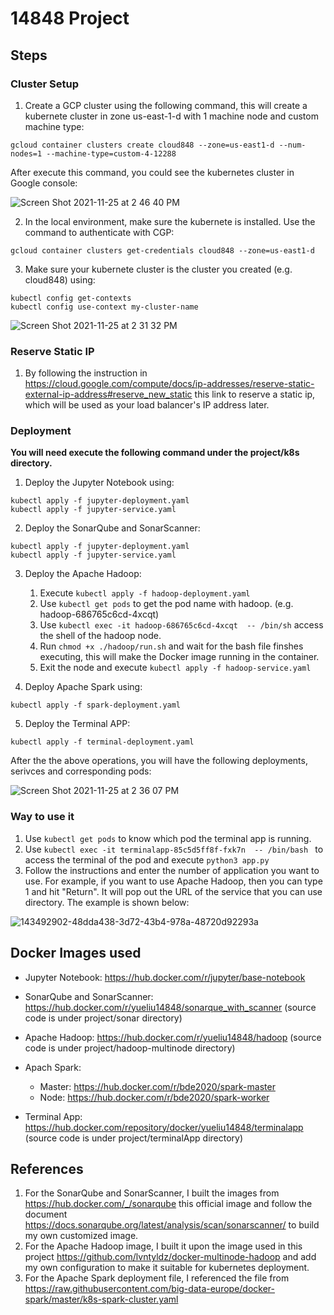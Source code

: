 # 14848 Project

## Steps

### Cluster Setup

1. Create a GCP cluster using the following command, this will create a kubernete cluster in zone us-east-1-d with 1 machine node and custom machine type:

```
gcloud container clusters create cloud848 --zone=us-east1-d --num-nodes=1 --machine-type=custom-4-12288
```
After execute this command, you could see the kubernetes cluster in Google console:

![Screen Shot 2021-11-25 at 2 46 40 PM](https://user-images.githubusercontent.com/53706052/143494467-7f71d0ff-f0c8-4036-8680-ae6010fd4132.png)

2. In the local environment, make sure the kubernete is installed. Use the command to authenticate with CGP:

```
gcloud container clusters get-credentials cloud848 --zone=us-east1-d
```

3. Make sure your kubernete cluster is the cluster you created (e.g. cloud848) using:

```
kubectl config get-contexts
kubectl config use-context my-cluster-name 
```
![Screen Shot 2021-11-25 at 2 31 32 PM](https://user-images.githubusercontent.com/53706052/143494046-c1bb05d0-5c32-4532-baa8-0a3520142452.png)


### Reserve Static IP

1. By following the instruction in https://cloud.google.com/compute/docs/ip-addresses/reserve-static-external-ip-address#reserve_new_static this link to reserve a static ip, which will be used as your load balancer's IP address later.

### Deployment

**You will need execute the following command under the project/k8s directory.**

1. Deploy the Jupyter Notebook using:

```
kubectl apply -f jupyter-deployment.yaml
kubectl apply -f jupyter-service.yaml
```

2. Deploy the SonarQube and SonarScanner:

```
kubectl apply -f jupyter-deployment.yaml
kubectl apply -f jupyter-service.yaml
```

3. Deploy the Apache Hadoop:
    1. Execute `kubectl apply -f hadoop-deployment.yaml`
    2. Use `kubectl get pods` to get the pod name with hadoop. (e.g. hadoop-686765c6cd-4xcqt)
    3. Use `kubectl exec -it hadoop-686765c6cd-4xcqt  -- /bin/sh` access the shell of the hadoop node.
    4. Run `chmod +x ./hadoop/run.sh` and wait for the bash file finshes executing, this will make the Docker image running in the container.
    5. Exit the node and execute `kubectl apply -f hadoop-service.yaml`

4. Deploy Apache Spark using:

```
kubectl apply -f spark-deployment.yaml
```

5. Deploy the Terminal APP:

```
kubectl apply -f terminal-deployment.yaml
```

After the the above operations, you will have the following deployments, serivces and corresponding pods:

![Screen Shot 2021-11-25 at 2 36 07 PM](https://user-images.githubusercontent.com/53706052/143493983-f2d366cd-9622-492c-950f-78ab6b14b1ff.png)

### Way to use it

1. Use `kubectl get pods` to know which pod the terminal app is running.
2. Use `kubectl exec -it terminalapp-85c5d5ff8f-fxk7n  -- /bin/bash ` to access the terminal of the pod and execute `python3 app.py`
3. Follow the instructions and enter the number of application you want to use. For example, if you want to use Apache Hadoop, then you can type 1 and hit "Return". It will pop out the URL of the service that you can use directory. The example is shown below:

![143492902-48dda438-3d72-43b4-978a-48720d92293a](https://user-images.githubusercontent.com/53706052/143493930-13189c39-d569-40e4-b804-2636425acc31.png)

## Docker Images used

- Jupyter Notebook: https://hub.docker.com/r/jupyter/base-notebook

- SonarQube and SonarScanner: https://hub.docker.com/r/yueliu14848/sonarque_with_scanner (source code is under project/sonar directory)

- Apache Hadoop: https://hub.docker.com/r/yueliu14848/hadoop (source code is under project/hadoop-multinode directory)

- Apach Spark:
    - Master: https://hub.docker.com/r/bde2020/spark-master
    - Node:  https://hub.docker.com/r/bde2020/spark-worker
- Terminal App: https://hub.docker.com/repository/docker/yueliu14848/terminalapp (source code is under project/terminalApp directory)

## References

1. For the SonarQube and SonarScanner, I built the images from https://hub.docker.com/_/sonarqube this official image and follow the document https://docs.sonarqube.org/latest/analysis/scan/sonarscanner/ to build my own customized image.
2. For the Apache Hadoop image, I built it upon the image used in this project https://github.com/lvntyldz/docker-multinode-hadoop and add my own configuration to make it suitable for kubernetes deployment.
3. For the Apache Spark deployment file, I referenced the file from https://raw.githubusercontent.com/big-data-europe/docker-spark/master/k8s-spark-cluster.yaml
